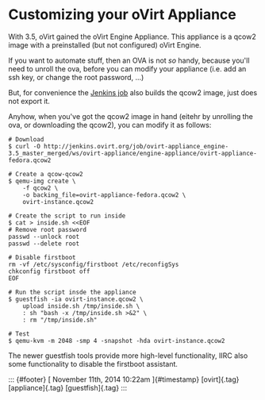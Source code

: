 Customizing your oVirt Appliance
================================

With 3.5, oVirt gained the oVirt Engine Appliance. This appliance is a
qcow2 image with a preinstalled (but not configured) oVirt Engine.

If you want to automate stuff, then an OVA is not *so* handy, because
you'll need to unroll the ova, before you can modify your appliance
(i.e. add an ssh key, or change the root password, ...)

But, for convenience the [Jenkins
job](http://jenkins.ovirt.org/job/ovirt-appliance_engine-3.5_master_merged/)
also builds the qcow2 image, just does not export it.

Anyhow, when you've got the qcow2 image in hand (eitehr by unrolling the
ova, or downloading the qcow2), you can modify it as follows:

    # Download
    $ curl -O http://jenkins.ovirt.org/job/ovirt-appliance_engine-3.5_master_merged/ws/ovirt-appliance/engine-appliance/ovirt-appliance-fedora.qcow2

    # Create a qcow-qcow2
    $ qemu-img create \
        -f qcow2 \
        -o backing_file=ovirt-appliance-fedora.qcow2 \
        ovirt-instance.qcow2

    # Create the script to run inside
    $ cat > inside.sh <<EOF
    # Remove root password
    passwd --unlock root
    passwd --delete root

    # Disable firstboot
    rm -vf /etc/sysconfig/firstboot /etc/reconfigSys
    chkconfig firstboot off
    EOF

    # Run the script insde the appliance
    $ guestfish -ia ovirt-instance.qcow2 \
        upload inside.sh /tmp/inside.sh \
        : sh "bash -x /tmp/inside.sh >&2" \
        : rm "/tmp/inside.sh"

    # Test
    $ qemu-kvm -m 2048 -smp 4 -snapshot -hda ovirt-instance.qcow2

The newer guestfish tools provide more high-level functionality, IIRC
also some functionality to disable the firstboot assistant.

::: {#footer}
[ November 11th, 2014 10:22am ]{#timestamp} [ovirt]{.tag}
[appliance]{.tag} [guestfish]{.tag}
:::
